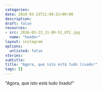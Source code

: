 ```yaml
---
categories:
date: 2016-03-23T21:09:51+00:00
description:
draft: false
resources:
- src: 2016-03-23_21-09-51_UTC.jpg
  name: "header"
layout: instagram
options:
  unlisted: false
stories:
subtitle:
title: "Agora, que isto está tudo lixado!"
tags: []
---
```


"Agora, que isto está tudo lixado!"
